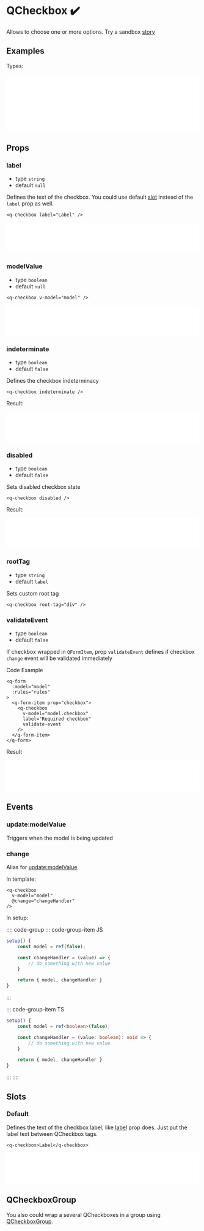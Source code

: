 # QCheckbox ✔️

Allows to choose one or more options. Try a sandbox [story](https://qui-max.netlify.app/?path=/story/components-qcheckbox--default)

## Examples

Types:

<iframe height="150" style="width: 100%;" scrolling="no" frameborder="no" src="/QCheckbox/QCheckbox.html"></iframe>

## Props

### label

- type `string`
- default `null`

Defines the text of the checkbox. You could use default [slot](#slots) instead of the `label` prop as well.

```vue
<q-checkbox label="Label" />
```

<iframe height="80" style="width: 100%;" scrolling="no" frameborder="no" src="/QCheckbox/label.html"></iframe>

### modelValue

- type `boolean`
- default `null`

```vue
<q-checkbox v-model="model" />
```

<iframe height="80" style="width: 100%;" scrolling="no" frameborder="no" src="/QCheckbox/model.html"></iframe>

### indeterminate

- type `boolean`
- default `false`

Defines the checkbox indeterminacy

```vue
<q-checkbox indeterminate />
```

Result:

<iframe height="80" style="width: 100%;" scrolling="no" frameborder="no" src="/QCheckbox/indeterminate.html"></iframe>

### disabled

- type `boolean`
- default `false`

Sets disabled checkbox state

```vue
<q-checkbox disabled />
```

Result:

<iframe height="80" style="width: 100%;" scrolling="no" frameborder="no" src="/QCheckbox/disabled.html"></iframe>

### rootTag

- type `string`
- default `label`

Sets custom root tag

```vue
<q-checkbox root-tag="div" />
```

### validateEvent

- type `boolean`
- default `false`

If checkbox wrapped in `QFormItem`, prop `validateEvent` defines if checkbox `change` event will be validated immediately

Code Example

```vue {6}
<q-form
  :model="model"
  :rules="rules"
>
  <q-form-item prop="checkbox">
    <q-checkbox
      v-model="model.checkbox"
      label="Required checkbox"
      validate-event
    />
  </q-form-item>
</q-form>
```

Result

<iframe height="80" style="width: 100%;" scrolling="no" frameborder="no" src="/QCheckbox/validate.html"></iframe>

## Events

### update:modelValue

Triggers when the model is being updated

### change

Alias for [update:modelValue](#update-modelvalue)

In template:

```vue
<q-checkbox
  v-model="model"
  @change="changeHandler"
/>
```

In setup:

:::: code-group
::: code-group-item JS

```js
setup() {
    const model = ref(false);

    const changeHandler = (value) => {
        // do something with new value
    }

    return { model, changeHandler }
}
```

:::

::: code-group-item TS

```ts
setup() {
    const model = ref<boolean>(false);

    const changeHandler = (value: boolean): void => {
        // do something with new value
    }

    return { model, changeHandler }
}
```

:::
::::

## Slots

### Default

Defines the text of the checkbox label, like [label](#label) prop does. Just put the label text between QCheckbox tags.

```vue
<q-checkbox>Label</q-checkbox>
```

<iframe height="80" style="width: 100%;" scrolling="no" frameborder="no" src="/QCheckbox/label.html"></iframe>

## QCheckboxGroup

You also could wrap a several QCheckboxes in a group using [QCheckboxGroup](/qui-max/components/QCheckboxGroup).
